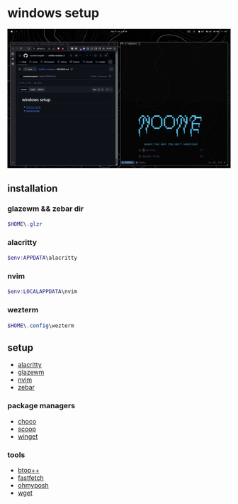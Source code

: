 # windows setup

![screenshot](https://github.com/nooneknowspeter/dotfiles-windows/blob/main/public/Screenshot%202025-01-15%20021008.png)

## installation

### glazewm && zebar dir
```powershell
$HOME\.glzr
```
### alacritty
```powershell
$env:APPDATA\alacritty
```

### nvim
```powershell
$env:LOCALAPPDATA\nvim
```

### wezterm
```powershell
$HOME\.config\wezterm
```

## setup

- [alacritty](https://github.com/nooneknowspeter/alacritty)
- [glazewm](https://github.com/glzr-io/glazewm)
- [nvim](https://github.com/nooneknowspeter/nvim)
- [zebar](https://github.com/glzr-io/zebar)

### package managers

- [choco](https://github.com/chocolatey/choco)
- [scoop](https://github.com/ScoopInstaller/Scoop)
- [winget](https://github.com/microsoft/winget-cli)

### tools
- [btop++](https://github.com/aristocratos/btop4win)
- [fastfetch](https://github.com/fastfetch-cli/fastfetch)
- [ohmyposh](https://ohmyposh.dev/)
- [wget](https://www.gnu.org/software/wget/)
